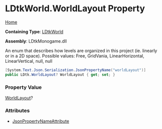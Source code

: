 # LDtkWorld\.WorldLayout Property

[Home](../../../README.md)

**Containing Type**: [LDtkWorld](../README.md)

**Assembly**: LDtkMonogame\.dll

  
An enum that describes how levels are organized in this project \(ie\. linearly or in a 2D
space\)\. Possible values: Free, GridVania, LinearHorizontal, LinearVertical,
null, null

```csharp
[System.Text.Json.Serialization.JsonPropertyName("worldLayout")]
public LDtk.WorldLayout? WorldLayout { get; set; }
```

### Property Value

[WorldLayout](../../WorldLayout/README.md)?

### Attributes

* [JsonPropertyNameAttribute](https://docs.microsoft.com/en-us/dotnet/api/system.text.json.serialization.jsonpropertynameattribute)


